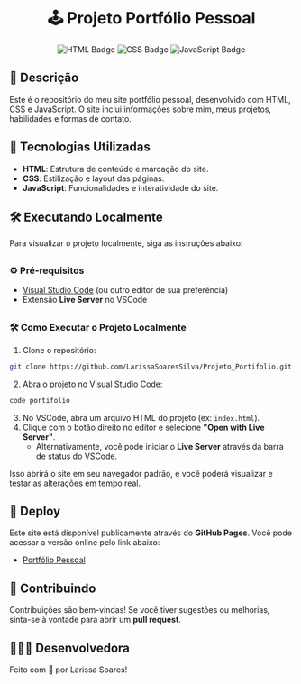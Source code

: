 <h1 align="center">🕹️ Projeto Portfólio Pessoal</h1>

<div align="center"> 
	<img src="https://img.shields.io/badge/HTML-5-orange?style=for-the-badge&logo=html5" alt="HTML Badge" /> 
	<img src="https://img.shields.io/badge/CSS-3-blue?style=for-the-badge&logo=css3&logoColor=white" alt="CSS Badge" /> 
	<img src="https://img.shields.io/badge/JavaScript-ES6+-yellow?style=for-the-badge&logo=javascript&logoColor=black" alt="JavaScript Badge" /> 
</div>

##

## 📖 Descrição

Este é o repositório do meu site portfólio pessoal, desenvolvido com HTML, CSS e JavaScript. O site inclui informações sobre mim, meus projetos, habilidades e formas de contato.

##

## 🚀 Tecnologias Utilizadas

- **HTML**: Estrutura de conteúdo e marcação do site.
- **CSS**: Estilização e layout das páginas.
- **JavaScript**: Funcionalidades e interatividade do site.
  
##

## 🛠️ Executando Localmente

Para visualizar o projeto localmente, siga as instruções abaixo:

##

### ⚙️ Pré-requisitos

- [Visual Studio Code](https://code.visualstudio.com/) (ou outro editor de sua preferência)
- Extensão **Live Server** no VSCode

##

### 🛠️ Como Executar o Projeto Localmente

1. Clone o repositório:
```bash
git clone https://github.com/LarissaSoaresSilva/Projeto_Portifolio.git
```
2. Abra o projeto no Visual Studio Code:
 ```bash
code portifolio
```
3. No VSCode, abra um arquivo HTML do projeto (ex: `index.html`).
4. Clique com o botão direito no editor e selecione **"Open with Live Server"**.  
   - Alternativamente, você pode iniciar o **Live Server** através da barra de status do VSCode.

Isso abrirá o site em seu navegador padrão, e você poderá visualizar e testar as alterações em tempo real.

##

## 🚀 Deploy

Este site está disponível publicamente através do **GitHub Pages**. Você pode acessar a versão online pelo link abaixo:

- [Portfólio Pessoal](https://larissasoaressilva.github.io/Projeto_Portifolio/)
  
##

## 🤝 Contribuindo

Contribuições são bem-vindas! Se você tiver sugestões ou melhorias, sinta-se à vontade para abrir um **pull request**.

##

##  👩🏻‍💻 Desenvolvedora

Feito com 💜 por Larissa Soares!
